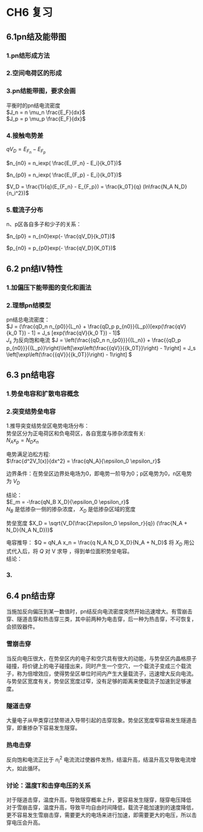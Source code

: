 # CH6 复习

## 6.1pn结及能带图
### 1.pn结形成方法

### 2.空间电荷区的形成
### 3.pn结能带图，要求会画
平衡时的pn结电流密度<br>
$J_n = n \mu_n \frac{E_F}{dx}$ <br>
$J_p = p \mu_p \frac{E_F}{dx}$ <br>

### 4.接触电势差
$qV_D = E_{F_n} - E_{F_p}$ <br>

$n_{n0} = n_iexp( \frac{E_{F_n} - E_i}{k_0T})$ <br>

$n_{p0} = n_iexp( \frac{E_{F_p} - E_i}{k_0T})$ <br>

$V_D = \frac{1}{q}(E_{F_n} - E_{F_p}) = \frac{k_0T}{q} (ln\frac{N_A N_D}{n_i^2})$ <br>

### 5.载流子分布
n、p区各自多子和少子的关系：<br>

$n_{p0} = n_{n0}exp(- \frac{qV_D}{k_0T})$

$p_{n0} = p_{p0}exp(- \frac{qV_D}{K_0T})$



## 6.2 pn结IV特性
### 1.加偏压下能带图的变化和画法

### 2.理想pn结模型
pn结总电流密度：<br>
$J = (\frac{qD_n n_{p0}}{L_n} + \frac{qD_p p_{n0}}{L_p})[exp(\frac{qV}{k_0 T}) - 1] = J_s [exp(\frac{qV}{k_0 T}) - 1]$ <br>
$J_s$ 为反向饱和电流
$J = \left(\frac{{qD_n n_{p0}}}{{L_n}} + \frac{{qD_p p_{n0}}}{{L_p}}\right)\left[\exp\left(\frac{{qV}}{{k_0T}}\right) - 1\right] = J_s \left[\exp\left(\frac{{qV}}{{k_0T}}\right) - 1\right] $



## 6.3 pn结电容
### 1.势垒电容和扩散电容概念


### 2.突变结势垒电容
1.推导突变结势垒区电势电场分布：<br>
势垒区分为正电荷区和负电荷区，各自宽度与掺杂浓度有关:<br>
$N_A x_p = N_D x_n$ <br>

电势满足泊松方程: <br>
$\frac{d^2V_1(x)}{dx^2} = \frac{qN_A}{\epsilon_0 \epsilon_r}$<br> 

边界条件：在势垒区边界处电场为0，即电势一阶导为0；p区电势为0，n区电势为 $V_D$ <br>


结论：<br>
$E_m = -\frac{qN_B X_D}{\epsilon_0 \epsilon_r}$ <br>
$N_B$ 是低掺杂一侧的掺杂浓度， $X_D$ 是低掺杂区域的宽度 <br>

势垒宽度 $X_D = \sqrt{V_D(\frac{2\epsilon_0 \epsilon_r}{q}) (\frac{N_A + N_D}{N_A N_D})}$


电容推导：
$Q = qN_A x_n = \frac{q N_A N_D X_D}{N_A + N_D}$
将 $X_D$ 用公式代入后，将 $Q$ 对 V 求导 ，得到单位面积势垒电容。<br>
结论：

### 3.


## 6.4 pn结击穿
当施加反向偏压到某一数值时，pn结反向电流密度突然开始迅速增大。有雪崩击穿、隧道击穿和热击穿三类，其中前两种为电击穿，后一种为热击穿，不可恢复，会损毁器件。<br>

### 雪崩击穿
当反向电压很大，在势垒区内的电子和空穴具有很大的动能，与势垒区内晶格原子碰撞，将价键上的电子碰撞出来，同时产生一个空穴，一个载流子变成三个载流子，称为倍增效应，使得势垒区单位时间内产生大量载流子，迅速增大反向电流。<br>
与势垒区宽度有关，势垒区宽度过窄，没有足够的距离来使载流子加速到足够速度。 <br>

### 隧道击穿
大量电子从甲类穿过禁带进入导带引起的击穿现象。势垒区宽度窄容易发生隧道击穿，即重掺杂下容易发生隧穿。

### 热电击穿
反向饱和电流正比于 $n_i^2$ 电流流过使器件发热，结温升高，结温升高又导致电流增大，如此循环。



### 讨论：温度T和击穿电压的关系
对于隧道击穿，温度升高，导致隧穿概率上升，更容易发生隧穿，隧穿电压降低 <br>
对于雪崩击穿，温度升高，导致平均自由时间降低，载流子能加速到的速度降低，更不容易发生雪崩击穿，需要更大的电场来进行加速，即需要更大的电压，所以击穿电压会升高。<br>




























